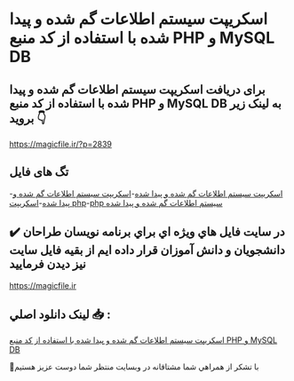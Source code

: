# اسکریپت سیستم اطلاعات گم شده و پیدا شده با استفاده از کد منبع PHP و MySQL DB

## برای دریافت اسکریپت سیستم اطلاعات گم شده و پیدا شده با استفاده از کد منبع PHP و MySQL DB به لینک زیر بروید 👇

https://magicfile.ir/?p=2839

## تگ های فایل

-[اسکریپت سیستم اطلاعات گم شده و پیدا شده](https://magicfile.ir/product/%d8%a7%d8%b3%da%a9%d8%b1%db%8c%d9%be%d8%aa-%d8%b3%db%8c%d8%b3%d8%aa%d9%85-%d8%a7%d8%b7%d9%84%d8%a7%d8%b9%d8%a7%d8%aa-%da%af%d9%85-%d8%b4%d8%af%d9%87-%d9%88-%d9%be%db%8c%d8%af%d8%a7-%d8%b4%d8%af%d9%87-%d8%a8%d8%a7-%d8%a7%d8%b3%d8%aa%d9%81%d8%a7%d8%af%d9%87-php/)-[اسکریپت سیستم اطلاعات گم شده و پیدا شده](https://magicfile.ir/product/%d8%a7%d8%b3%da%a9%d8%b1%db%8c%d9%be%d8%aa-%d8%b3%db%8c%d8%b3%d8%aa%d9%85-%d8%a7%d8%b7%d9%84%d8%a7%d8%b9%d8%a7%d8%aa-%da%af%d9%85-%d8%b4%d8%af%d9%87-%d9%88-%d9%be%db%8c%d8%af%d8%a7-%d8%b4%d8%af%d9%87-%d8%a8%d8%a7-%d8%a7%d8%b3%d8%aa%d9%81%d8%a7%d8%af%d9%87-php/)-[اسکریپت php](https://magicfile.ir/product/%d8%a7%d8%b3%da%a9%d8%b1%db%8c%d9%be%d8%aa-%d8%b3%db%8c%d8%b3%d8%aa%d9%85-%d8%a7%d8%b7%d9%84%d8%a7%d8%b9%d8%a7%d8%aa-%da%af%d9%85-%d8%b4%d8%af%d9%87-%d9%88-%d9%be%db%8c%d8%af%d8%a7-%d8%b4%d8%af%d9%87-%d8%a8%d8%a7-%d8%a7%d8%b3%d8%aa%d9%81%d8%a7%d8%af%d9%87-php/)-[php سیستم اطلاعات گم شده و پیدا شده](https://magicfile.ir/product/%d8%a7%d8%b3%da%a9%d8%b1%db%8c%d9%be%d8%aa-%d8%b3%db%8c%d8%b3%d8%aa%d9%85-%d8%a7%d8%b7%d9%84%d8%a7%d8%b9%d8%a7%d8%aa-%da%af%d9%85-%d8%b4%d8%af%d9%87-%d9%88-%d9%be%db%8c%d8%af%d8%a7-%d8%b4%d8%af%d9%87-%d8%a8%d8%a7-%d8%a7%d8%b3%d8%aa%d9%81%d8%a7%d8%af%d9%87-php/)

## ✔️ در سايت فايل هاي ويژه اي براي برنامه نويسان طراحان دانشجويان و دانش آموزان قرار داده ايم از بقيه فايل سايت نيز ديدن فرماييد

https://magicfile.ir


## لينک دانلود اصلي 📥 :

[اسکریپت سیستم اطلاعات گم شده و پیدا شده با استفاده از کد منبع PHP و MySQL DB](https://magicfile.ir/product/%d8%a7%d8%b3%da%a9%d8%b1%db%8c%d9%be%d8%aa-%d8%b3%db%8c%d8%b3%d8%aa%d9%85-%d8%a7%d8%b7%d9%84%d8%a7%d8%b9%d8%a7%d8%aa-%da%af%d9%85-%d8%b4%d8%af%d9%87-%d9%88-%d9%be%db%8c%d8%af%d8%a7-%d8%b4%d8%af%d9%87-%d8%a8%d8%a7-%d8%a7%d8%b3%d8%aa%d9%81%d8%a7%d8%af%d9%87-php/) 


🙏با تشکر از همراهي شما مشتاقانه در وبسایت منتظر شما دوست عزیز هستیم

